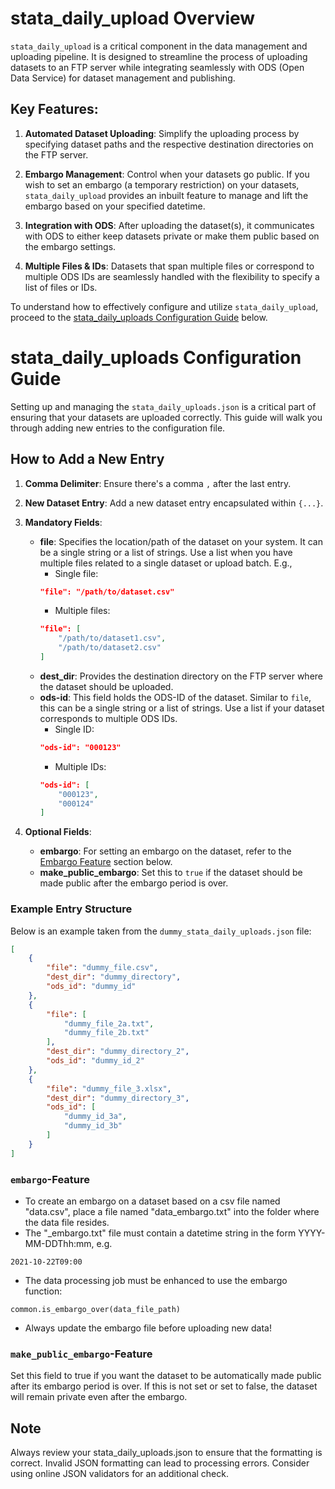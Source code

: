 # stata_daily_upload Overview

`stata_daily_upload` is a critical component in the data management and uploading pipeline. It is designed to streamline the process of uploading datasets to an FTP server while integrating seamlessly with ODS (Open Data Service) for dataset management and publishing.

## Key Features:

1. **Automated Dataset Uploading**: Simplify the uploading process by specifying dataset paths and the respective destination directories on the FTP server.

2. **Embargo Management**: Control when your datasets go public. If you wish to set an embargo (a temporary restriction) on your datasets, `stata_daily_upload` provides an inbuilt feature to manage and lift the embargo based on your specified datetime.

3. **Integration with ODS**: After uploading the dataset(s), it communicates with ODS to either keep datasets private or make them public based on the embargo settings.

4. **Multiple Files & IDs**: Datasets that span multiple files or correspond to multiple ODS IDs are seamlessly handled with the flexibility to specify a list of files or IDs.

To understand how to effectively configure and utilize `stata_daily_upload`, proceed to the [stata_daily_uploads Configuration Guide](#stata_daily_uploads-Configuration-Guide) below.



# stata_daily_uploads Configuration Guide

Setting up and managing the `stata_daily_uploads.json` is a critical part of ensuring that your datasets are uploaded correctly. This guide will walk you through adding new entries to the configuration file.

## How to Add a New Entry

1. **Comma Delimiter**: Ensure there's a comma `,` after the last entry. 
2. **New Dataset Entry**: Add a new dataset entry encapsulated within `{...}`.
3. **Mandatory Fields**:
   - **file**: Specifies the location/path of the dataset on your system. It can be a single string or a list of strings. Use a list when you have multiple files related to a single dataset or upload batch. E.g., 
     - Single file:
     ```json
     "file": "/path/to/dataset.csv"
     ````
     - Multiple files: 
     ```json
     "file": [
         "/path/to/dataset1.csv",
         "/path/to/dataset2.csv"
     ]
     ```
   - **dest_dir**: Provides the destination directory on the FTP server where the dataset should be uploaded.
   - **ods-id**: This field holds the ODS-ID of the dataset. Similar to `file`, this can be a single string or a list of strings. Use a list if your dataset corresponds to multiple ODS IDs.
     - Single ID:
     ```json
     "ods-id": "000123"
     ```
     - Multiple IDs:
     ```json
     "ods-id": [
         "000123",
         "000124"
     ]
     ```

4. **Optional Fields**:
   - **embargo**: For setting an embargo on the dataset, refer to the [Embargo Feature](#embargo-feature) section below.
   - **make_public_embargo**: Set this to `true` if the dataset should be made public after the embargo period is over.

### Example Entry Structure

Below is an example taken from the `dummy_stata_daily_uploads.json` file:

```json
[
    {
        "file": "dummy_file.csv",
        "dest_dir": "dummy_directory",
        "ods_id": "dummy_id"
    },
    {
        "file": [
            "dummy_file_2a.txt",
            "dummy_file_2b.txt"
        ],
        "dest_dir": "dummy_directory_2",
        "ods_id": "dummy_id_2"
    },
    {
        "file": "dummy_file_3.xlsx",
        "dest_dir": "dummy_directory_3",
        "ods_id": [
            "dummy_id_3a",
            "dummy_id_3b"
        ]
    }
]
```

### `embargo`-Feature
- To create an embargo on a dataset based on a csv file named "data.csv", place a file named "data_embargo.txt" into the folder where the data file resides. 
- The "_embargo.txt" file must contain a datetime string in the form YYYY-MM-DDThh:mm, e.g.
~~~
2021-10-22T09:00
 ~~~
- The data processing job must be enhanced to use the embargo function:
~~~
common.is_embargo_over(data_file_path)
~~~
- Always update the embargo file before uploading new data!

### `make_public_embargo`-Feature

Set this field to true if you want the dataset to be automatically made public after its embargo period is over. If this is not set or set to false, the dataset will remain private even after the embargo.

## Note

Always review your stata_daily_uploads.json to ensure that the formatting is correct. Invalid JSON formatting can lead to processing errors. Consider using online JSON validators for an additional check.
